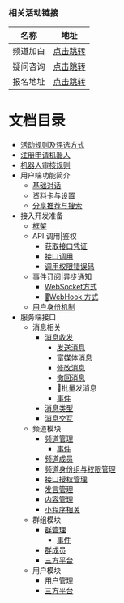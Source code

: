 ### 相关活动链接  
 
| 名称 | 地址 |  
| --- | --- |  
| 频道加白 | [点击跳转](https://doc.weixin.qq.com/sheet/e3_AZAApQYsAEstYHx73XxTl2QvRDBMn?scode=AJEAIQdfAAoSod5T6hAJMAFwbLACk&tab=BB08J2) |  
| 疑问咨询 | [点击跳转](https://doc.weixin.qq.com/sheet/e3_AJMAFwbLACk2g12ANypSlygAs1i02?scode=AJEAIQdfAAo40m06UhAJMAFwbLACk&tab=BB08J2) |  
| 报名地址 | [点击跳转](https://wj.qq.com/s2/13032454/064f) |  

# 文档目录
* [活动规则及评选方式](md/guize.md)
* [注册申请机器人](md/01_zhuce.md)
* [机器人审核规则](md/examine.md)
* 用户端功能简介
    * [基础对话](md/02_BasicDialogue.md)
    * [资料卡与设置](md/03_coverset.md)
    * [分享推荐与搜索](md/04_ShareSearch.md)
* 接入开发准备
    * [框架](md/05_framework.md)
    * API 调用|鉴权
        * [获取接口凭证](md/06_geiinterface.md)
        * [接口调用](md/07_Interfacecall.md)
        * [调用权限错误码](md/08_errorcode.md)
    * 事件订阅|异步通知
        * [WebSocket方式](md/09_websocket.md)
        * [🚫WebHook 方式](md/10_webhook.md)
    * [用户身份机制](md/11_usermerber.md)
* 服务端接口
    * 消息相关
        * [消息收发](md/12_Message-send-re.md)
            * [发送消息](md/12_Message-send-re-01.md)
            * [富媒体消息](md/12_Message-send-re-02.md)
            * [修改消息](md/12_Message-send-re-03.md)
            * [撤回消息](md/12_Message-send-re-04.md)
            * 🚫批量发消息
            * [事件](md/12_Message-send-re-05.md)
        * [消息类型](md/13_message-type.md)
        * [消息交互](md/14_Message-Interaction.md)
    * 频道模块
        * [频道管理](md/15_channel-management.md)
            * [事件](md/15_channel-management-1.md)
        * [频道成员](md/16_chennel-user.md)
        * [频道身份组与权限管理](md/17_merber-permissions.md)
        * [接口授权管理](md/18_permissions.md)
        * [发言管理](md/19_message.md)
        * [内容管理](md/20_content.md)
        * [小程序相关](md/21_app.md)
    * 群组模块
        * [群管理](md/22_qun-set.md)
            * [事件](md/22_qun-set-1.md)
        * [群成员](md/23_qun-user.md)
        * [三方平台](md/24_qun-other.md)
    * 用户模块
        * [用户管理](md/25_user.md)
        * [三方平台](md/26_other.md)
